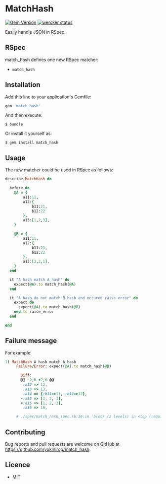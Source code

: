 # MatchHash

[![Gem Version](https://badge.fury.io/rb/match_hash.svg)](https://badge.fury.io/rb/match_hash)
[![wercker status](https://app.wercker.com/status/b7b6922e7a90870633ac09993e8aa51b/s/master "wercker status")](https://app.wercker.com/project/byKey/b7b6922e7a90870633ac09993e8aa51b)

Easily handle JSON in RSpec.

## RSpec

match_hash defines one new RSpec matcher:

* `match_hash`

## Installation

Add this line to your application's Gemfile:

```ruby
gem 'match_hash'
```

And then execute:

    $ bundle

Or install it yourself as:

    $ gem install match_hash

## Usage

The new matcher could be used in RSpec as follows:

```ruby
describe MatchHash do

  before do
    @A = {
        a11:11,
        a12:{
            b11:21,
            b12:22
        },
        a13:[1,2,3],
    }

    @B = {
        a11:11,
        a12:{
            b11:21,
            b12:22
        },
        a13:[3,2,1],
    }
  end

  it "A hash match A hash" do
    expect(@A).to match_hash(@A)
  end

  it "A hash do not match B hash and occured raise_error" do
    expect do
      expect(@A).to match_hash(@B)
    end.to raise_error
  end

end
```

## Failure message

For example:

```ruby
1) MatchHash A hash match A hash
     Failure/Error: expect(@A).to match_hash(@B)

       Diff:
       @@ -2,6 +2,6 @@
        :a12 => 12,
        :a13 => 13,
        :a14 => {:b11=>11, :b12=>12},
       -:a15 => [3, 2, 1],
       +:a15 => [1, 2, 3],
        :a16 => 16,

     # ./spec/match_hash_spec.rb:36:in `block (2 levels) in <top (required)>'
```

## Contributing

Bug reports and pull requests are welcome on GitHub at https://github.com/yukihirop/match_hash.

## Licence

* MIT

